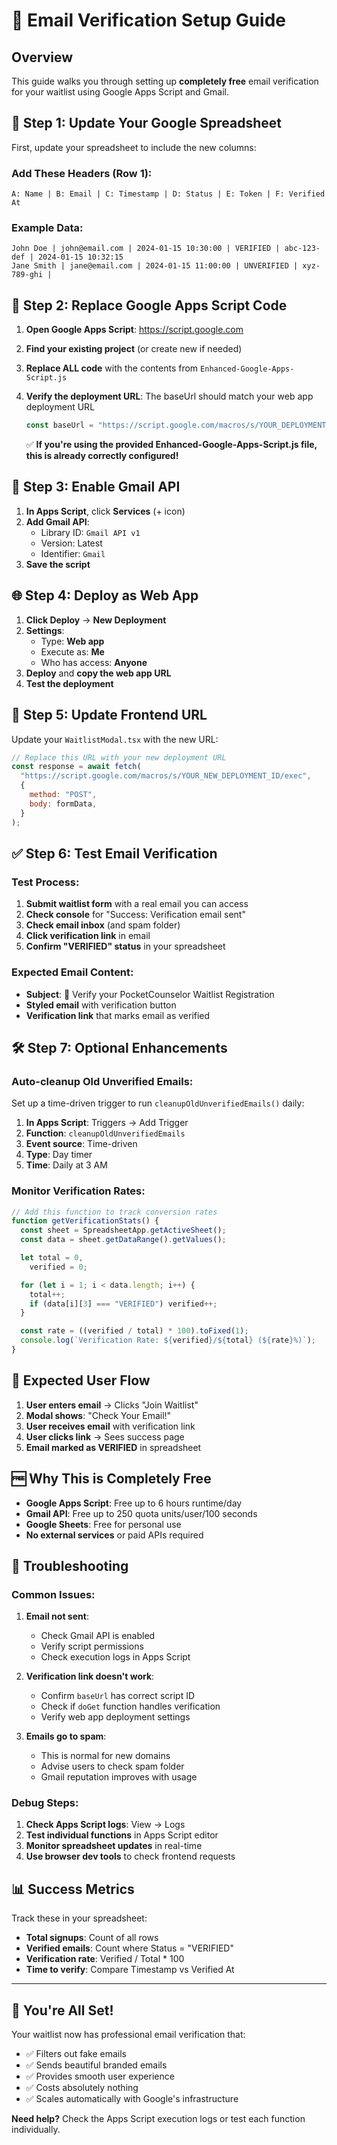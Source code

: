 # 📧 Email Verification Setup Guide

## Overview

This guide walks you through setting up **completely free** email verification for your waitlist using Google Apps Script and Gmail.

## 🚀 Step 1: Update Your Google Spreadsheet

First, update your spreadsheet to include the new columns:

### Add These Headers (Row 1):

```
A: Name | B: Email | C: Timestamp | D: Status | E: Token | F: Verified At
```

### Example Data:

```
John Doe | john@email.com | 2024-01-15 10:30:00 | VERIFIED | abc-123-def | 2024-01-15 10:32:15
Jane Smith | jane@email.com | 2024-01-15 11:00:00 | UNVERIFIED | xyz-789-ghi |
```

## 🔧 Step 2: Replace Google Apps Script Code

1. **Open Google Apps Script**: https://script.google.com
2. **Find your existing project** (or create new if needed)
3. **Replace ALL code** with the contents from `Enhanced-Google-Apps-Script.js`
4. **Verify the deployment URL**: The baseUrl should match your web app deployment URL

   ```javascript
   const baseUrl = "https://script.google.com/macros/s/YOUR_DEPLOYMENT_ID/exec";
   ```

   ✅ **If you're using the provided Enhanced-Google-Apps-Script.js file, this is already correctly configured!**

## 📝 Step 3: Enable Gmail API

1. **In Apps Script**, click **Services** (+ icon)
2. **Add Gmail API**:
   - Library ID: `Gmail API v1`
   - Version: Latest
   - Identifier: `Gmail`
3. **Save the script**

## 🌐 Step 4: Deploy as Web App

1. **Click Deploy** → **New Deployment**
2. **Settings**:
   - Type: **Web app**
   - Execute as: **Me**
   - Who has access: **Anyone**
3. **Deploy** and **copy the web app URL**
4. **Test the deployment**

## 🔗 Step 5: Update Frontend URL

Update your `WaitlistModal.tsx` with the new URL:

```javascript
// Replace this URL with your new deployment URL
const response = await fetch(
  "https://script.google.com/macros/s/YOUR_NEW_DEPLOYMENT_ID/exec",
  {
    method: "POST",
    body: formData,
  }
);
```

## ✅ Step 6: Test Email Verification

### Test Process:

1. **Submit waitlist form** with a real email you can access
2. **Check console** for "Success: Verification email sent"
3. **Check email inbox** (and spam folder)
4. **Click verification link** in email
5. **Confirm "VERIFIED" status** in your spreadsheet

### Expected Email Content:

- **Subject**: 🚀 Verify your PocketCounselor Waitlist Registration
- **Styled email** with verification button
- **Verification link** that marks email as verified

## 🛠️ Step 7: Optional Enhancements

### Auto-cleanup Old Unverified Emails:

Set up a time-driven trigger to run `cleanupOldUnverifiedEmails()` daily:

1. **In Apps Script**: Triggers → Add Trigger
2. **Function**: `cleanupOldUnverifiedEmails`
3. **Event source**: Time-driven
4. **Type**: Day timer
5. **Time**: Daily at 3 AM

### Monitor Verification Rates:

```javascript
// Add this function to track conversion rates
function getVerificationStats() {
  const sheet = SpreadsheetApp.getActiveSheet();
  const data = sheet.getDataRange().getValues();

  let total = 0,
    verified = 0;

  for (let i = 1; i < data.length; i++) {
    total++;
    if (data[i][3] === "VERIFIED") verified++;
  }

  const rate = ((verified / total) * 100).toFixed(1);
  console.log(`Verification Rate: ${verified}/${total} (${rate}%)`);
}
```

## 🎯 Expected User Flow

1. **User enters email** → Clicks "Join Waitlist"
2. **Modal shows**: "Check Your Email!"
3. **User receives email** with verification link
4. **User clicks link** → Sees success page
5. **Email marked as VERIFIED** in spreadsheet

## 🆓 Why This is Completely Free

- **Google Apps Script**: Free up to 6 hours runtime/day
- **Gmail API**: Free up to 250 quota units/user/100 seconds
- **Google Sheets**: Free for personal use
- **No external services** or paid APIs required

## 🔧 Troubleshooting

### Common Issues:

1. **Email not sent**:

   - Check Gmail API is enabled
   - Verify script permissions
   - Check execution logs in Apps Script

2. **Verification link doesn't work**:

   - Confirm `baseUrl` has correct script ID
   - Check if `doGet` function handles verification
   - Verify web app deployment settings

3. **Emails go to spam**:
   - This is normal for new domains
   - Advise users to check spam folder
   - Gmail reputation improves with usage

### Debug Steps:

1. **Check Apps Script logs**: View → Logs
2. **Test individual functions** in Apps Script editor
3. **Monitor spreadsheet updates** in real-time
4. **Use browser dev tools** to check frontend requests

## 📊 Success Metrics

Track these in your spreadsheet:

- **Total signups**: Count of all rows
- **Verified emails**: Count where Status = "VERIFIED"
- **Verification rate**: Verified / Total \* 100
- **Time to verify**: Compare Timestamp vs Verified At

---

## 🎉 You're All Set!

Your waitlist now has professional email verification that:

- ✅ Filters out fake emails
- ✅ Sends beautiful branded emails
- ✅ Provides smooth user experience
- ✅ Costs absolutely nothing
- ✅ Scales automatically with Google's infrastructure

**Need help?** Check the Apps Script execution logs or test each function individually.
